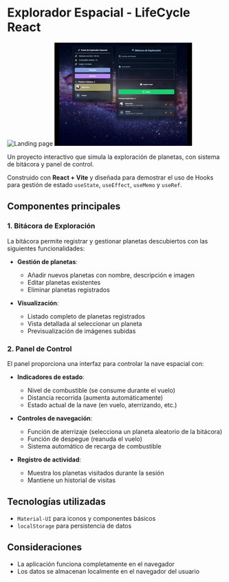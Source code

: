 # Explorador Espacial - LifeCycle React

![Landing page](./src/assets/demo.gif)
![Landing page](./src/assets/previo2.gif)

Un proyecto interactivo que simula la exploración de planetas, con sistema de bitácora y panel de control.

Construido con **React + Vite** y diseñada para demostrar el uso de Hooks para gestión de estado `useState`, `useEffect`, `useMemo` y `useRef`. 

## Componentes principales

### 1. Bitácora de Exploración

La bitácora permite registrar y gestionar planetas descubiertos con las siguientes funcionalidades:

- **Gestión de planetas**:
  - Añadir nuevos planetas con nombre, descripción e imagen
  - Editar planetas existentes
  - Eliminar planetas registrados

- **Visualización**:
  - Listado completo de planetas registrados
  - Vista detallada al seleccionar un planeta
  - Previsualización de imágenes subidas

### 2. Panel de Control

El panel proporciona una interfaz para controlar la nave espacial con:

- **Indicadores de estado**:
  - Nivel de combustible (se consume durante el vuelo)
  - Distancia recorrida (aumenta automáticamente)
  - Estado actual de la nave (en vuelo, aterrizando, etc.)

- **Controles de navegación**:
  - Función de aterrizaje (selecciona un planeta aleatorio de la bitácora)
  - Función de despegue (reanuda el vuelo)
  - Sistema automático de recarga de combustible

- **Registro de actividad**:
  - Muestra los planetas visitados durante la sesión
  - Mantiene un historial de visitas

## Tecnologías utilizadas

- `Material-UI` para iconos y componentes básicos
- `localStorage` para persistencia de datos

## Consideraciones

- La aplicación funciona completamente en el navegador
- Los datos se almacenan localmente en el navegador del usuario